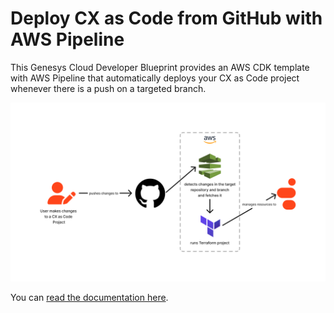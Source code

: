 # Deploy CX as Code from GitHub with AWS Pipeline

This Genesys Cloud Developer Blueprint provides an AWS CDK template with AWS Pipeline that automatically deploys your CX as Code project whenever there is a push on a targeted branch.

![Flowchart](blueprint/images/aws-pipeline-cx-as-code-flowchart.png "Flowchart")

You can [read the documentation here](blueprint/index.md).
